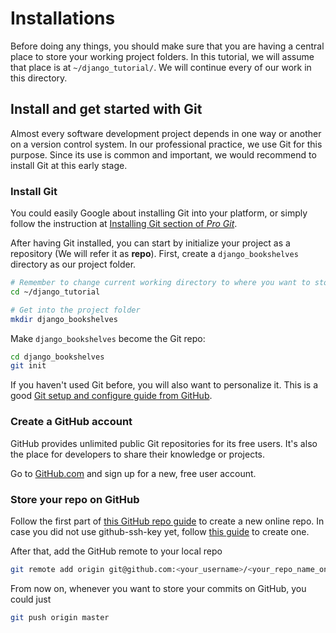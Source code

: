 # Installations

Before doing any things, you should make sure that you are having a central place  to store your working project folders. In this tutorial, we will assume that place is at `~/django_tutorial/`. We will continue every of our work in this directory.

## Install and get started with Git

Almost every software development project depends in one way or another on a version control system. In our professional practice, we use Git for this purpose. Since its use is common and important, we would recommend to install Git at this early stage.

### Install Git

You could easily Google about installing Git into your platform, or simply follow the instruction at [Installing Git section of *Pro Git*](http://www.git-scm.com/book/en/Getting-Started-Installing-Git).

After having Git installed, you can start by initialize your project as a repository (We will refer it as **repo**). First, create a `django_bookshelves` directory as our project folder.

```sh
# Remember to change current working directory to where you want to store the project folder
cd ~/django_tutorial

# Get into the project folder
mkdir django_bookshelves
```

Make `django_bookshelves` become the Git repo:

```sh
cd django_bookshelves
git init
```

If you haven't used Git before, you will also want to personalize it. This is a good [Git setup and configure guide from GitHub](https://help.github.com/articles/set-up-git).

### Create a GitHub account

GitHub provides unlimited public Git repositories for its free users. It's also the place for developers to share their knowledge or projects.

Go to [GitHub.com](https://github.com) and sign up for a new, free user account.

### Store your repo on GitHub

Follow the first part of [this GitHub repo guide](https://help.github.com/articles/create-a-repo) to create a new online repo. In case you did not use github-ssh-key yet, follow [this guide](https://help.github.com/articles/generating-ssh-keys) to create one.

After that, add the GitHub remote to your local repo

```sh
git remote add origin git@github.com:<your_username>/<your_repo_name_on_GitHub>.git
```

From now on, whenever you want to store your commits on GitHub, you could just

```sh
git push origin master
```